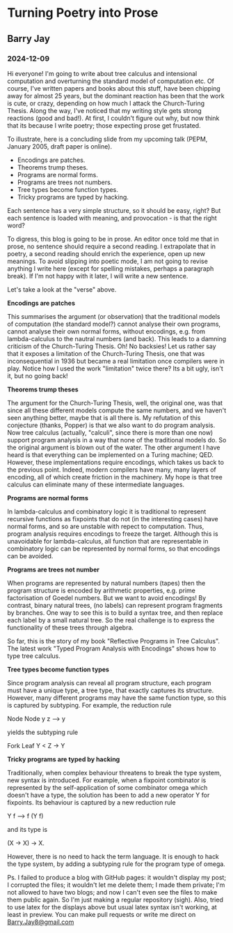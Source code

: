 
# Turning Poetry into Prose
## Barry Jay
### 2024-12-09

Hi everyone! I'm going to write about tree calculus and intensional
computation and overturning the standard model of computation etc. Of
course, I've written papers and books about this stuff, have been
chipping away for almost 25 years, but the dominant reaction has been
that the work is cute, or crazy, depending on how much I attack the
Church-Turing Thesis. Along the way, I've noticed that my writing
style gets strong reactions (good and bad!). At first, I couldn't
figure out why, but now think that its because I write poetry; those
expecting prose get frustated.

To illustrate, here is a concluding slide from my upcoming talk (PEPM,
January 2005, draft paper is online).

- Encodings are patches.
- Theorems trump theses. 
- Programs are normal forms. 
- Programs are trees not numbers. 
- Tree types become function types. 
- Tricky programs are typed by hacking.

Each sentence has a very simple structure, so it should be easy,
right?  But each sentence is loaded with meaning, and provocation - is
that the right word?

To digress, this blog is going to be in prose. An editor once told me
that in prose, no sentence should require a second reading. I
extrapolate that in poetry, a second reading should enrich the
experience, open up new meanings. To avoid slipping into poetic mode,
I am not going to revise anything I write here (except for spelling
mistakes, perhaps a paragraph break). If I'm not happy with it later,
I will write a new sentence.

Let's take a look at the "verse" above.

**Encodings are patches**

This summarises the argument (or observation)
that the traditional models of computation (the standard model?)
cannot analyse their own programs, cannot analyse their own normal
forms, without encodings, e.g. from lambda-calculus to the nautral
numbers (and back). This leads to a damning criticism of the
Church-Turing Thesis. Oh! No backsies! Let us rather say that it
exposes a limitation of the Church-Turing Thesis, one that was
inconsequential in 1936 but became a real limitation once compilers
were in play. Notice how I used the work "limitation" twice there? Its
a bit ugly, isn't it, but no going back!


**Theorems trump theses**

The argument for the Church-Turing Thesis, well, the original one, was
that since all these different models compute the same numbers, and we
haven't seen anything better, maybe that is all there is. My
refutation of this conjecture (thanks, Popper) is that we also want to
do program analysis.  Now tree calculus (actually, "calculi", since
there is more than one now) support program analysis in a way that
none of the traditional models do. So the original argument is blown
out of the water. The other argument I have heard is that everything
can be implemented on a Turing machine; QED. However, these
implementations require encodings, which takes us back to the previous
point. Indeed, modern compilers have many, many layers of encoding,
all of which create friction in the machinery. My hope is that tree
calculus can eliminate many of these intermediate languages.

**Programs are normal forms**

In lambda-calculus and combinatory logic it is traditional to
represent recursive functions as fixpoints that do not (in the
interesting cases) have normal forms, and so are unstable with repect
to computation.  Thus, program analysis requires encodings to freeze
the target.  Although this is unavoidable for lambda-calculus, all
function that are representable in combinatory logic can be
represented by normal forms, so that encodings can be avoided.

**Programs are trees not number**

When programs are represented by natural numbers (tapes) then the
program structure is encoded by arithmetic properties, e.g. prime
factorisation of Goedel numbers. But we want to avoid encodings!  By
contrast, binary natural trees, (no labels) can
represent program fragments by branches. One way to see this is to
build a syntax tree, and then replace each label by a small natural
tree. So the real challenge is to express the functionality of these
trees through algebra.

So far, this is the story of my book "Reflective Programs in Tree
Calculus". The latest work "Typed Program Analysis with Encodings"
shows how to type tree calculus.

**Tree types become function types**

Since program analysis can reveal all program structure, each program
must have a unique type, a tree type, that exactly captures its
structure. However, many different programs may have the same function
type, so this is captured by subtyping. For example, the reduction rule

Node Node y z --> y

yields the subtyping rule

Fork Leaf Y   <   Z -> Y

**Tricky programs are typed by hacking**

Traditionally, when complex behaviour threatens to break the type
system, new syntax is introduced.  For example, when a fixpoint
combinator is represented by the self-application of some combinator
omega which doesn't have a type, the solution has been to add a new
operator Y for fixpoints. Its behaviour is captured by a new reduction
rule

Y f --> f (Y f)

and its type is

(X -> X) -> X.

However, there is no need to hack the term language. It is enough to
hack the type system, by adding a subtyping rule for the program type
of omega.

Ps. I failed to produce a blog with GitHub pages: it wouldn't display my post; 
I corrupted the files; it wouldn't let me delete them; I made them private; 
I'm not allowed to have two blogs; 
and now I can't even see the files to make them public again. 
So I'm just making a regular repository (sigh). 
Also, tried to use latex for the displays above but usual latex syntax isn't working, at least in preview.
You can make pull requests or write me direct on Barry.Jay8@gmail.com
